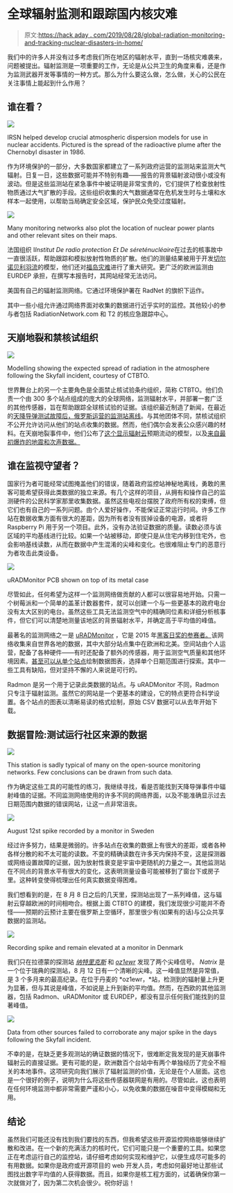 # 全球辐射监测和跟踪国内核灾难

> 原文:[https://hack aday . com/2019/08/28/global-radiation-monitoring-and-tracking-nuclear-disasters-in-home/](https://hackaday.com/2019/08/28/global-radiation-montoring-and-tracking-nuclear-disasters-at-home/)

我们中的许多人并没有过多考虑我们所在地区的辐射水平，直到一场核灾难袭来，问题被提出。辐射监测是一项重要的工作，无论是从公共卫生的角度来看，还是作为监测武器开发等事情的一种方式。那么为什么要这么做，怎么做，关心的公民在关注事情上能起到什么作用？

## 谁在看？

![](../Images/3aa7a65c76483078f72b36db3caf8543.png)

IRSN helped develop crucial atmospheric dispersion models for use in nuclear accidents. Pictured is the spread of the radioactive plume after the Chernobyl disaster in 1986.

作为环境保护的一部分，大多数国家都建立了一系列政府运营的监测站来监测大气辐射。日复一日，这些数据可能并不特别有趣——报告的背景辐射波动很小或没有波动。但是这些监测站在紧急事件中被证明是非常宝贵的，它们提供了检查放射性物质通过大气扩散的手段。这些组织收集的大气数据通常在危机发生时与土壤和水样本一起使用，以帮助当局确定安全区域，保护民众免受过度辐射。

![](../Images/012f564bb26d78e24e5c066c9e4888ae.png)

Many monitoring networks also plot the location of nuclear power plants and other relevant sites on their maps.

法国组织 I*Institut De radio protection Et De séreténucléaire*在过去的核事故中一直很活跃，帮助跟踪和模拟放射性物质的扩散。他们的测量结果被用于开发[切尔诺贝利羽流](https://www.irsn.fr/EN/publications/thematic-safety/chernobyl/Pages/overview.aspx)的模型，他们还对[福岛灾难](https://www.irsn.fr/EN/publications/thematic-safety/fukushima/Pages/overview.aspx)进行了重大研究。更广泛的欧洲监测由 EURDEP 承担，在撰写本报告时，其网站经常无法访问。

美国有自己的辐射监测网络。它通过环境保护署在 RadNet 的旗帜下运作。

其中一些小组允许通过网络界面对收集的数据进行近乎实时的监控。其他较小的参与者包括 RadiationNetwork.com 和 T2 的核应急跟踪中心。

## 天崩地裂和禁核试组织

![](../Images/7e8b309a9d255ec57af3b70042100ab6.png)

Modelling showing the expected spread of radiation in the atmosphere following the Skyfall incident, courtesy of CTBTO.

世界舞台上的另一个主要角色是全面禁止核试验条约组织，简称 CTBTO。他们负责一个由 300 多个站点组成的庞大的全球网络，监测辐射水平，并部署一套广泛的其他传感器，旨在帮助跟踪全球核试验的证据。该组织最近制造了新闻，在最近的[天降导弹测试故障后，俄罗斯运营的监测站离线](https://hackaday.com/2019/08/20/echos-of-the-cold-war-nuclear-powered-missiles-have-been-tried-before/)。与其他团体不同，禁核试组织不公开允许访问从他们的站点收集的数据。然而，他们偶尔会发表公众感兴趣的材料。在天崩地裂事件中，他们公布了[这个显示辐射云](https://twitter.com/SinaZerbo/status/1163179404136210433)预期流动的模型，以及[来自最初爆炸的地震和次声数据。](https://twitter.com/ctbto_alerts/status/1160130156922642433)

## 谁在监视守望者？

国家行为者可能经常试图掩盖他们的错误，随着政府监控站神秘地离线，勇敢的黑客可能希望获得此类数据的独立来源。有几个这样的项目，从拥有和操作自己的监测硬件的公民科学家那里收集数据。虽然这些电视台摆脱了政府所有权的束缚，但它们也有自己的一系列问题。由个人爱好操作，不能保证正常运行时间。许多工作站在数据收集方面有很大的差距，因为所有者没有拔掉设备的电源，或者将 Raspberry Pi 用于另一个项目。此外，没有办法验证数据的质量。读数必须与该区域的平均基线进行比较。如果一个站被移动，即使只是从住宅内移到住宅外，也会影响基线读数，从而在数据中产生混淆的尖峰和变化。也很难阻止专门的恶意行为者攻击此类设备。

![](../Images/f28f55ba888d8d9fc079e24032648b18.png)

uRADMonitor PCB shown on top of its metal case

尽管如此，任何希望为这样一个监测网络做贡献的人都可以很容易地开始。只需一个树莓派和一个简单的盖革计数器套件，就可以创建一个与一些更基本的政府电台没有太大区别的电台。虽然这些工具无法监测空气中的精确同位素和详细分析核事件，但它们可以清楚地测量该地区的背景辐射水平，并确定高于平均值的峰值。

最著名的监测网络之一是 [uRADMonitor](https://www.uradmonitor.com/) ，它是 2015 年[黑客日奖的参赛者。](https://hackaday.com/2015/12/07/globally-distributed-sensor-net-monitors-air-quality-and-radiation/)该网络收集来自世界各地的数据，其中大部分站点集中在欧洲和北美。空间站由个人运营，配备了各种硬件——有时还配备了额外的传感器，用于监测空气质量和其他环境因素。[甚至可以从单个站点](https://www.uradmonitor.com/tools/dashboard-04/?open=820000D1)绘制数据图表，选择单个日期范围进行探索。其中一些工具有缺陷，但对坚持不懈的人来说是可行的。

Radmon 是另一个用于记录此类数据的站点。与 uRADMonitor 不同，Radmon 只专注于辐射监测。虽然它的网站是一个更基本的建设，它的特点更符合科学设置。各个站点的图表以清晰易读的格式绘制，原始 CSV 数据可以从去年开始下载。

## 数据冒险:测试运行社区来源的数据

![](../Images/7b42c49eec76b2c4854ada833f075ad8.png)

This station is sadly typical of many on the open-source monitoring networks. Few conclusions can be drawn from such data.

作为确定这些工具的可能性的练习，我继续寻找，看是否能找到天降导弹事件中辐射峰值的证据。不同监测网络使用的许多不同的网络界面，以及不能准确显示过去日期范围内数据的错误网站，让这一点非常沮丧。

![](../Images/662b98a73b722224d3fe0f3580d639b9.png)

August 12st spike recorded by a monitor in Sweden

经过许多努力，结果是微弱的。许多站点在收集的数据上有很大的差距，或者各种各样分散的和不太可能的读数。不变的精确读数在许多天内保持不变，这是探测器或网络设置故障的证据，因为放射性衰变是宇宙中更随机的力量之一。其他监测站在不同点的背景水平有很大的变化，这表明测量设备可能被移到了窗台下或房子里。这种转变使得梳理出任何真实数据变得困难。

我们想看到的是，在 8 月 8 日之后的几天里，探测站出现了一系列峰值，这与辐射云穿越欧洲的时间相吻合。根据上面 CTBTO 的建模，我们发现很少可能并不奇怪——预期的云预计主要在俄罗斯上空循环，那里很少有(如果有的话)与公众共享数据的监测站。

![](../Images/bb0360ac29b43e067e0c1fdaf53c28c9.png)

Recording spike and remain elevated at a monitor in Denmark

我们只在拉德蒙的探测站 *[纳特里克斯](https://radmon.org/radmon.php?function=showuserpage&user=Natrix)* 和 [*oz1ewr*](https://radmon.org/radmon.php?function=showuserpage&user=oz1ewr) 发现了两个尖峰信号。 *Natrix* 是一个位于瑞典的探测站，8 月 12 日有一个清晰的尖峰。这一峰值显然是异常值，是 3 个多月来的最高纪录。在位于丹麦的 *oz1ewr，*站，检测到的辐射量上升更为显著，但与其说是峰值，不如说是上升到新的平均值。然而，在西欧的其他监测器，包括 Radmon、uRADMonitor 或 EURDEP，都没有显示任何我们能找到的显著峰值。

![](../Images/837da6aa52309819e58418b9c6511709.png)

Data from other sources failed to corroborate any major spike in the days following the Skyfall incident.

不幸的是，在缺乏更多观测站的确证数据的情况下，很难断定我发现的是天崩事件辐射云的直接证据。更有可能的是，欧洲数百个台站中有两个单独经历了完全不相关的本地事件。这项研究向我们展示了辐射监测的价值，无论是在个人层面。这也是一个很好的例子，说明为什么将这些传感器联网是有用的。尽管如此，这也表明在任何环境监测中都非常需要严谨和小心，以免收集的数据在噪音中变得模糊和无用。

## 结论

虽然我们可能还没有找到我们要找的东西，但我希望这些开源监控网络能够继续扩散和改进。在一个新的充满活力的核时代，它们可能只是一个重要的工具。如果您正在考虑运行自己的监控站，请仔细考虑如何实现和维护它，以便生成尽可能多的有用数据。如果你是政府或开源项目的 web 开发人员，考虑如何最好地让那些试图找出数字平均值的人获得数据。而且，如果你是核工程方面的，试着确保你第一次就做对了，因为第二次机会很少。祝你好运！